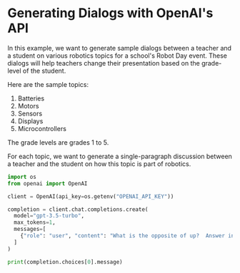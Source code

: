 # Generating Dialogs with OpenAI's API

In this example, we want to generate sample dialogs between
a teacher and a student on various robotics topics for a 
school's Robot Day event.  These dialogs will help
teachers change their presentation based on the grade-level
of the student.

Here are the sample topics:

1. Batteries
2. Motors
3. Sensors
4. Displays
5. Microcontrollers

The grade levels are grades 1 to 5.

For each topic, we want to generate a single-paragraph discussion between
a teacher and the student on how this topic is part of robotics.

```py
import os
from openai import OpenAI

client = OpenAI(api_key=os.getenv("OPENAI_API_KEY"))

completion = client.chat.completions.create(
  model="gpt-3.5-turbo",
  max_tokens=1,
  messages=[
    {"role": "user", "content": "What is the opposite of up?  Answer in a single word."}
  ]
)

print(completion.choices[0].message)
```